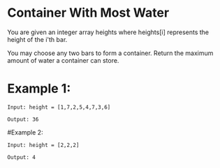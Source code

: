 # Container With Most Water
You are given an integer array heights where heights[i] represents the height of the i'th bar.

You may choose any two bars to form a container. Return the maximum amount of water a container can store.

# Example 1:
```
Input: height = [1,7,2,5,4,7,3,6]

Output: 36
```
#Example 2:
```
Input: height = [2,2,2]

Output: 4
```